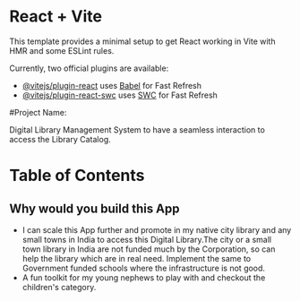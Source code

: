 # React + Vite

This template provides a minimal setup to get React working in Vite with HMR and some ESLint rules.

Currently, two official plugins are available:

- [@vitejs/plugin-react](https://github.com/vitejs/vite-plugin-react/blob/main/packages/plugin-react/README.md) uses [Babel](https://babeljs.io/) for Fast Refresh
- [@vitejs/plugin-react-swc](https://github.com/vitejs/vite-plugin-react-swc) uses [SWC](https://swc.rs/) for Fast Refresh


#Project Name:

Digital Library Management System to have a seamless interaction to access the Library Catalog.

# Table of Contents

## Why would you build this App
+ I can scale this App further and promote in my native city library and any small towns in India to access this Digital Library.The city or a small town library in India are not funded much by the Corporation, so can help the library which are in real need. Implement the same to Government funded schools where the infrastructure is not good.
+ A fun toolkit for my young nephews to play with and checkout the children's category. 

## 
